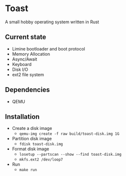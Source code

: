# Toast
A small hobby operating system written in Rust

## Current state
- Limine bootloader and boot protocol
- Memory Allocation
- Async/Await
- Keyboard
- Disk I/O
- ext2 file system 

## Dependencies
- QEMU

## Installation
- Create a disk image
    - `qemu-img create -f raw build/toast-disk.img 1G`
- Partition disk image
    - `fdisk toast-disk.img`
- Format disk image
    - `losetup --partscan --show --find toast-disk.img`
    - `mkfs.ext2 /dev/loop7`
- Run
    - `make run`
